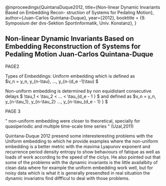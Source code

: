 @inproceedings{QuintanaDuque2012,
  title={Non-linear Dynamic Invariants Based on Embedding Recon- struction of Systems for Pedaling Motion},
  author={Juan-Carlos Quintana-Duque},
  year={2012},
  booktitle	=	{9. Symposium der dvs-Sektion Sportinformatik, Univ. Konstanz},
}


Non-linear Dynamic Invariants Based on Embedding Reconstruction
of Systems for Pedaling Motion
Juan-Carlos Quintana-Duque
---



PAGE2

Types of Embeddings:
Uniform embedding which is defined as  
$v_n = y_n, y_{n-\tau}, ..., y_{n-(d_e -1)\tau}  $

Non-uniform embedding is determined by non equidistant consecutive delays
$ \tau_1 < \tau_2 < ... < \tau_{d_e - 1 } $ and defined as
$v_n = y_n, y_{n-\tau_1}, y_{n-\tau_2} ..., y_{n-\tau_{d_e - 1} }  $


PAGE 3

"
non-uniform embedding were closer to theoretical,
specially for quasiperiodic and multiple time-scale time series
"
(Uzal,2011)




Quintana-Duque 2012 presend some interesteresting problems with the Uniform
embedding to which he provide examples where the non-uniform embedding is a
better metric with the maxima Lyapunov exponent and recurrence period
density entropy to show behaviours of fatique as well as loads of work according to
the speed of the ciclys. He also pointed out that some of the problems with
the dynamic invariants is the little availalbity of clean data where
for example the uniform embedding work well, but for noisy data which is
what it is generally presendted in real situation the dynamic invariatns
find diffficul to deal with those problems.
